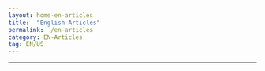 ```yaml
---
layout: home-en-articles
title:  "English Articles"
permalink:  /en-articles
category: EN-Articles
tag: EN/US
---
```

  <hr />